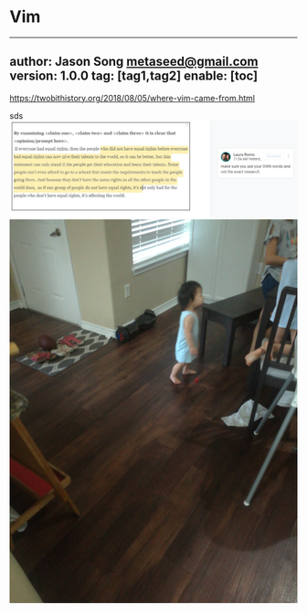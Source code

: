 # Vim
---
author: Jason Song <metaseed@gmail.com>
version: 1.0.0
tag: [tag1,tag2]
enable: [toc]
---
https://twobithistory.org/2018/08/05/where-vim-came-from.html

sds
![](https://raw.githubusercontent.com/metasong/iam-data/master/documents/305/image/66.jpg)![](https://raw.githubusercontent.com/metasong/iam-data/master/documents/305/image/1592411966445986716893013302245.jpg)
